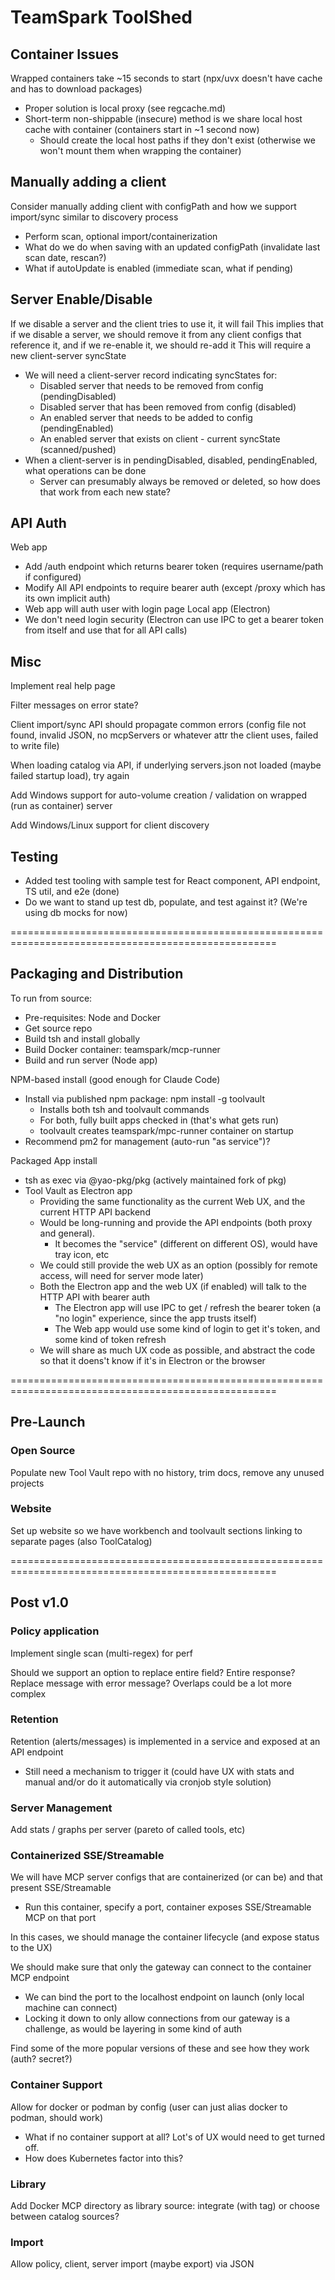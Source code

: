 # TeamSpark ToolShed

## Container Issues

Wrapped containers take ~15 seconds to start (npx/uvx doesn't have cache and has to download packages)
- Proper solution is local proxy (see regcache.md)
- Short-term non-shippable (insecure) method is we share local host cache with container (containers start in ~1 second now)
  - Should create the local host paths if they don't exist (otherwise we won't mount them when wrapping the container)

## Manually adding a client

Consider manually adding client with configPath and how we support import/sync similar to discovery process
- Perform scan, optional import/containerization
- What do we do when saving with an updated configPath (invalidate last scan date, rescan?)
- What if autoUpdate is enabled (immediate scan, what if pending)

## Server Enable/Disable

If we disable a server and the client tries to use it, it will fail
This implies that if we disable a server, we should remove it from any client configs that reference it, and if we re-enable it, we should re-add it
This will require a new client-server syncState
- We will need a client-server record indicating syncStates for:
  - Disabled server that needs to be removed from config (pendingDisabled)
  - Disabled server that has been removed from config (disabled)
  - An enabled server that needs to be added to config (pendingEnabled)
  - An enabled server that exists on client - current syncState (scanned/pushed)
- When a client-server is in pendingDisabled, disabled, pendingEnabled, what operations can be done
  - Server can presumably always be removed or deleted, so how does that work from each new state?

## API Auth

Web app
- Add /auth endpoint which returns bearer token (requires username/path if configured)
- Modify All API endpoints to require bearer auth (except /proxy which has its own implicit auth)
- Web app will auth user with login page
Local app (Electron)
- We don't need login security (Electron can use IPC to get a bearer token from itself and use that for all API calls)

## Misc

Implement real help page

Filter messages on error state?

Client import/sync API should propagate common errors (config file not found, invalid JSON, no mcpServers or whatever attr the client uses, failed to write file)

When loading catalog via API, if underlying servers.json not loaded (maybe failed startup load), try again

Add Windows support for auto-volume creation / validation on wrapped (run as container) server

Add Windows/Linux support for client discovery

## Testing

- Added test tooling with sample test for React component, API endpoint, TS util, and e2e (done)
- Do we want to stand up test db, populate, and test against it?  (We're using db mocks for now)

====================================================================================================

## Packaging and Distribution

To run from source:
- Pre-requisites: Node and Docker
- Get source repo
- Build tsh and install globally
- Build Docker container: teamspark/mcp-runner
- Build and run server (Node app)

NPM-based install (good enough for Claude Code)
- Install via published npm package: npm install -g toolvault 
  - Installs both tsh and toolvault commands
  - For both, fully built apps checked in (that's what gets run)
  - toolvault creates teamspark/mpc-runner container on startup
- Recommend pm2 for management (auto-run "as service")?

Packaged App install
- tsh as exec via @yao-pkg/pkg (actively maintained fork of pkg)
- Tool Vault as Electron app
  - Providing the same functionality as the current Web UX, and the current HTTP API backend
  - Would be long-running and provide the API endpoints (both proxy and general).
    - It becomes the "service" (different on different OS), would have tray icon, etc
  - We could still provide the web UX as an option (possibly for remote access, will need for server mode later)
  - Both the Electron app and the web UX (if enabled) will talk to the HTTP API with bearer auth
    - The Electron app will use IPC to get / refresh the bearer token (a "no login" experience, since the app trusts itself)
    - The Web app would use some kind of login to get it's token, and some kind of token refresh
  - We will share as much UX code as possible, and abstract the code so that it doens't know if it's in Electron or the browser

====================================================================================================

## Pre-Launch

### Open Source

Populate new Tool Vault repo with no history, trim docs, remove any unused projects

### Website

Set up website so we have workbench and toolvault sections linking to separate pages (also ToolCatalog)
  
====================================================================================================

## Post v1.0

### Policy application

Implement single scan (multi-regex) for perf

Should we support an option to replace entire field?  Entire response?  Replace message with error message?  Overlaps could be a lot more complex

### Retention

Retention (alerts/messages) is implemented in a service and exposed at an API endpoint
- Still need a mechanism to trigger it (could have UX with stats and manual and/or do it automatically via cronjob style solution)

### Server Management

Add stats / graphs per server (pareto of called tools, etc)

### Containerized SSE/Streamable

We will have MCP server configs that are containerized (or can be) and that present SSE/Streamable
- Run this container, specify a port, container exposes SSE/Streamable MCP on that port

In this cases, we should manage the container lifecycle (and expose status to the UX)

We should make sure that only the gateway can connect to the container MCP endpoint
- We can bind the port to the localhost endpoint on launch (only local machine can connect)
- Locking it down to only allow connections from our gateway is a challenge, as would be layering in some kind of auth

Find some of the more popular versions of these and see how they work (auth? secret?)

### Container Support

Allow for docker or podman by config (user can just alias docker to podman, should work)
- What if no container support at all?  Lot's of UX would need to get turned off.
- How does Kubernetes factor into this?

### Library

Add Docker MCP directory as library source: integrate (with tag) or choose between catalog sources?

### Import

Allow policy, client, server import (maybe export) via JSON
